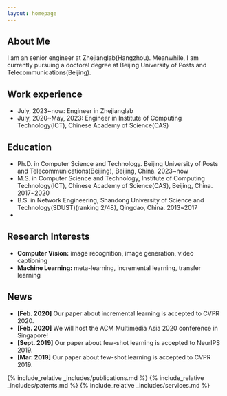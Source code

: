 ```yaml
---
layout: homepage
---
```


## About Me

I am an senior engineer at Zhejianglab(Hangzhou). Meanwhile, I am currently pursuing a doctoral degree at Beijing University of Posts and Telecommunications(Beijing). 

## Work experience
- July, 2023~now: Engineer in Zhejianglab
- July, 2020~May, 2023: Engineer in Institute of Computing Technology(ICT), Chinese Academy of Science(CAS)

## Education
- Ph.D. in Computer Science and Technology. Beijing University of Posts and Telecommunications(Beijing), Beijing, China. 2023~now
- M.S. in Computer Science and Technology, Institute of Computing Technology(ICT), Chinese Academy of Science(CAS), Beijing, China. 2017~2020
- B.S. in Network Engineering, Shandong University of Science and Technology(SDUST)(ranking 2/48), Qingdao, China. 2013~2017
- 
## Research Interests

- **Computer Vision:** image recognition, image generation, video captioning
- **Machine Learning:** meta-learning, incremental learning, transfer learning

## News

- **[Feb. 2020]** Our paper about incremental learning is accepted to CVPR 2020.
- **[Feb. 2020]** We will host the ACM Multimedia Asia 2020 conference in Singapore!
- **[Sept. 2019]** Our paper about few-shot learning is accepted to NeurIPS 2019.
- **[Mar. 2019]** Our paper about few-shot learning is accepted to CVPR 2019.

{% include_relative _includes/publications.md %}
{% include_relative _includes/patents.md %}
{% include_relative _includes/services.md %}
